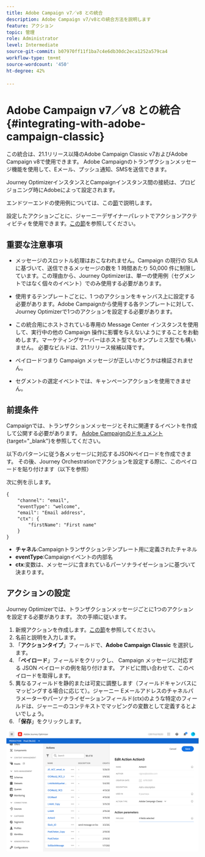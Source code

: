 ```yaml
---
title: Adobe Campaign v7／v8 との統合
description: Adobe Campaign v7/v8との統合方法を説明します
feature: アクション
topic: 管理
role: Administrator
level: Intermediate
source-git-commit: b07970ff11f1ba7c4e6db30dc2eca1252a579ca4
workflow-type: tm+mt
source-wordcount: '450'
ht-degree: 42%

---
```


# Adobe Campaign v7／v8 との統合 {#integrating-with-adobe-campaign-classic}

この統合は、21.1リリース以降のAdobe Campaign Classic v7およびAdobe Campaign v8で使用できます。 Adobe Campaignのトランザクションメッセージ機能を使用して、Eメール、プッシュ通知、SMSを送信できます。

Journey OptimizerインスタンスとCampaignインスタンス間の接続は、プロビジョニング時にAdobeによって設定されます。

エンドツーエンドの使用例については、この[節](../building-journeys/campaign-classic-use-case.md)で説明します。

設定したアクションごとに、ジャーニーデザイナーパレットでアクションアクティビティを使用できます。[この節](../building-journeys/using-adobe-campaign-classic.md)を参照してください。

## 重要な注意事項

* メッセージのスロットル処理はおこなわれません。Campaign の現行の SLA に基づいて、送信できるメッセージの数を 1 時間あたり 50,000 件に制限しています。この理由から、Journey Optimizerは、単一の使用例（セグメントではなく個々のイベント）でのみ使用する必要があります。

* 使用するテンプレートごとに、1 つのアクションをキャンバス上に設定する必要があります。Adobe Campaignから使用する各テンプレートに対して、Journey Optimizerで1つのアクションを設定する必要があります。

* この統合用にホストされている専用の Message Center インスタンスを使用して、実行中の他の Campaign 操作に影響を与えないようにすることをお勧めします。マーケティングサーバーはホスト型でもオンプレミス型でも構いません。 必要なビルドは、21.1リリース候補以降です。

* ペイロードつまり Campaign メッセージが正しいかどうかは検証されません。

* セグメントの選定イベントでは、キャンペーンアクションを使用できません。

## 前提条件

Campaignでは、トランザクションメッセージとそれに関連するイベントを作成して公開する必要があります。 [Adobe Campaignのドキュメント](https://experienceleague.adobe.com/docs/campaign-classic/using/transactional-messaging/introduction/about-transactional-messaging.html#transactional-messaging){target=&quot;_blank&quot;}を参照してください。

以下のパターンに従う各メッセージに対応するJSONペイロードを作成できます。 その後、Journey Orchestrationでアクションを設定する際に、このペイロードを貼り付けます（以下を参照）

次に例を示します。

```
{
    "channel": "email",
    "eventType": "welcome",
    "email": "Email address",
    "ctx": {
        "firstName": "First name"
    }
}
```

* **チャネル**:Campaignトランザクションテンプレート用に定義されたチャネル
* **eventType**:Campaignイベントの内部名
* **ctx**:変数は、メッセージに含まれているパーソナライゼーションに基づいて決まります。

## アクションの設定

Journey Optimizerでは、トランザクションメッセージごとに1つのアクションを設定する必要があります。 次の手順に従います。

1. 新規アクションを作成します。[この節](../action/action.md)を参照してください。
1. 名前と説明を入力します。
1. 「**アクションタイプ**」フィールドで、**Adobe Campaign Classic** を選択します。
1. 「**ペイロード**」フィールドをクリックし、 Campaign メッセージに対応する JSON ペイロードの例を貼り付けます。 アドビに問い合わせて、このペイロードを取得します。 
1. 異なるフィールドを静的または可変に調整します（フィールドキャンバスにマッピングする場合に応じて）。ジャーニー Eメールアドレスのチャネルパラメーターやパーソナライゼーションフィールド(ctx)のような特定のフィールドは、ジャーニーのコンテキストでマッピングの変数として定義するとよいでしょう。
1. 「**保存**」をクリックします。

![](../assets/accintegration1.png)


